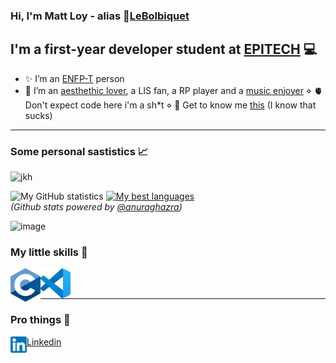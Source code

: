 ### Hi, I'm Matt Loy - alias 🧶[LeBolbiquet](https://github.com/LeBolbiquet)

## I'm a first-year developer student at [EPITECH](https://github.com/Epitech) 💻

- ✨ I’m an [ENFP-T](https://www.16personalities.com/fr/la-personnalite-enfp) person
- 🦕 I’m an [aesthethic lover](https://www.pinterest.fr/f3ckingg0d/wallpaper/), a LIS fan, a RP player and a [music enjoyer](https://open.spotify.com/user/9wqszqkri9nmnzpinr1ywpitb)
⋄ 🫀 Don't expect code here i'm a sh*t
⋄ 🔮 Get to know me [this](https://lnk.bio/YLd6) (I know that sucks)

---

### Some personal sastistics 📈
![jkh](https://komarev.com/ghpvc/?username=LeBolbiquet&color=FD428D)

![My GitHub statistics](https://github-readme-stats.vercel.app/api?username=LeBolbiquet&count_private=true&theme=radical&show_icons=true&include_all_commits=true)
[![My best languages](https://github-readme-stats.vercel.app/api/top-langs/?username=LeBolbiquet&layout=compact&theme=radical)](https://github.com/LeBolbiquet/github-readme-stats)
<br />
_(Github stats powered by [@anuraghazra](https://github.com/anuraghazra))_

![image](https://cdnb.artstation.com/p/assets/images/images/018/831/079/original/camille-unknown-bird-city-ok.gif?1560892231)

### My little skills 🎯

<img align="left" alt="C" width="48px" src="https://github.com/Autosuffisant/Autosuffisant/blob/master/assets/c-logo.png?raw=true" />
<img align="left" alt="Visual Studio Code" width="48px" src="https://raw.githubusercontent.com/github/explore/80688e429a7d4ef2fca1e82350fe8e3517d3494d/topics/visual-studio-code/visual-studio-code.png" />

<br />
<br />

---

### Pro things 📧

[<img align="left" alt="Linkedin" width="26px" src="https://github.com/Autosuffisant/Autosuffisant/blob/master/assets/linkedin-logo.png?raw=true" />](https://www.linkedin.com/in/mathilde-loy-4467b0229/)[Linkedin](https://www.linkedin.com/in/mathilde-loy-4467b0229/)
